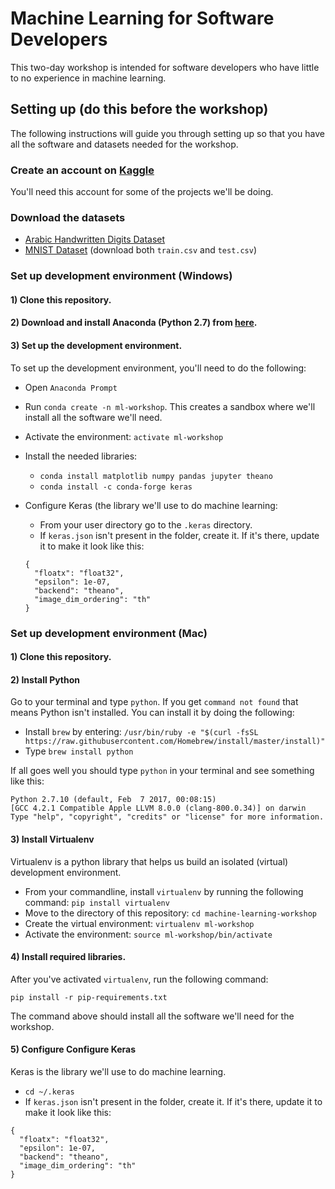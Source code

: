# Machine Learning for Software Developers

This two-day workshop is intended for software developers who have little to no experience in machine learning.

## Setting up (do this before the workshop)

The following instructions will guide you through setting up so that you have all the software and datasets needed for the workshop.

### Create an account on [Kaggle](https://www.kaggle.com/)
You'll need this account for some of the projects we'll be doing.

### Download the datasets
- [Arabic Handwritten Digits Dataset](https://www.kaggle.com/mloey1/ahdd1)
- [MNIST Dataset](https://www.kaggle.com/c/digit-recognizer/data) (download both `train.csv` and `test.csv`)

### Set up development environment (Windows)

#### 1) Clone this repository.

#### 2) Download and install Anaconda (Python 2.7) from [here](https://www.continuum.io/downloads).

#### 3) Set up the development environment.
To set up the development environment, you'll need to do the following:
- Open `Anaconda Prompt`
- Run `conda create -n ml-workshop`. This creates a sandbox where we'll install all the software we'll need.
- Activate the environment: `activate ml-workshop`
- Install the needed libraries:
  * `conda install matplotlib numpy pandas jupyter theano`
  * `conda install -c conda-forge keras`
- Configure Keras (the library we'll use to do machine learning:
  * From your user directory go to the `.keras` directory.
  * If `keras.json` isn't present in the folder, create it. If it's there, update it to make it look like this:
  
  ```
  {
    "floatx": "float32",
    "epsilon": 1e-07,
    "backend": "theano",
    "image_dim_ordering": "th"
  }
  ```

### Set up development environment (Mac)

#### 1) Clone this repository.

#### 2) Install Python
Go to your terminal and type `python`. If you get `command not found` that means Python isn't installed. You can install it by doing the following:

- Install `brew` by entering: `/usr/bin/ruby -e "$(curl -fsSL https://raw.githubusercontent.com/Homebrew/install/master/install)"`
- Type `brew install python`

If all goes well you should type `python` in your terminal and see something like this:

```
Python 2.7.10 (default, Feb  7 2017, 00:08:15)
[GCC 4.2.1 Compatible Apple LLVM 8.0.0 (clang-800.0.34)] on darwin
Type "help", "copyright", "credits" or "license" for more information.
```

#### 3) Install Virtualenv
Virtualenv is a python library that helps us build an isolated (virtual) development environment.

- From your commandline, install `virtualenv` by running the following command: `pip install virtualenv`
- Move to the directory of this repository: `cd machine-learning-workshop`
- Create the virtual environment: `virtualenv ml-workshop`
- Activate the environment: `source ml-workshop/bin/activate`

#### 4) Install required libraries.
After you've activated `virtualenv`, run the following command:

`pip install -r pip-requirements.txt`

The command above should install all the software we'll need for the workshop.

#### 5) Configure Configure Keras
Keras is the library we'll use to do machine learning.
  * `cd ~/.keras`
  * If `keras.json` isn't present in the folder, create it. If it's there, update it to make it look like this:
  
  ```
  {
    "floatx": "float32",
    "epsilon": 1e-07,
    "backend": "theano",
    "image_dim_ordering": "th"
  }
  ```
